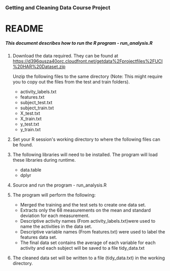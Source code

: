 ### Getting and Cleaning Data Course Project
# README

##### This document describes how to run the R program - run_analysis.R


1. Download the data required. They can be found at https://d396qusza40orc.cloudfront.net/getdata%2Fprojectfiles%2FUCI%20HAR%20Dataset.zip 

	Unzip the following files to the same directory (Note: This might require you to copy out the files from the test and train folders).

	* activity_labels.txt
	* features.txt
	* subject_test.txt
	* subject_train.txt
	* X_test.txt
	* X_train.txt
	* y_test.txt
	* y_train.txt
	
2. Set your R session's working directory to where the following files can be found.

3. The following libraries will need to be installed. The program will load these libraries during runtime.
	* data.table
	* dplyr

4. Source and run the program - run_analysis.R

5. The program will perform the following:

	* Merged the training and the test sets to create one data set.
	* Extracts only the 68 measurements on the mean and standard deviation for each measurement.
	* Descriptive activity names (From activity_labels.txt)were used to name the activities in the data set.
	* Descriptive variable names (From features.txt) were used to label the features data set.
	* The final data set contains the average of each variable for each activity and each subject will be saved to a file tidy_data.txt

6. The cleaned data set will be written to a file (tidy_data.txt) in the working directory.
